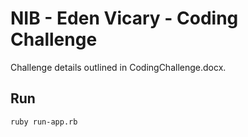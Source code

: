 # NIB - Eden Vicary - Coding Challenge

Challenge details outlined in CodingChallenge.docx.

## Run

```
ruby run-app.rb
```
